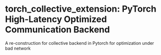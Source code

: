 # torch_collective_extension: PyTorch ​High-Latency ​Optimized ​Communication ​Backend
A re-construction for collective backend in Pytorch for optimization under bad network
